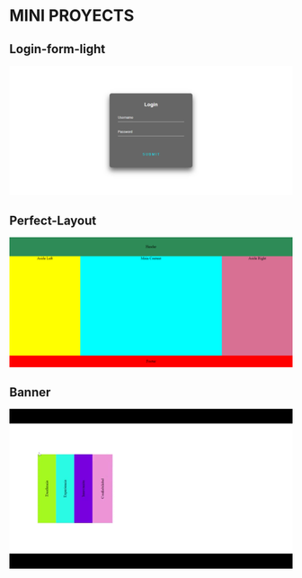 # MINI PROYECTS

## Login-form-light

![Login-form-light](/Login_Form_Light/Login-Form-Light.png)

## Perfect-Layout

![Perfect-Layout](/Perfect_Layout/Perfect-Layout.png)

## Banner

![Banner](/Banner/Bannner.gif)
